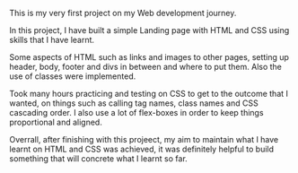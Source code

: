 This is my very first project on my Web development journey.

In this project, I have built a simple Landing page with HTML and CSS using skills that I have learnt.

Some aspects of HTML such as links and images to other pages, setting up header, body, footer and divs in between and where to put them. Also the use of classes were implemented.

Took many hours practicing and testing on CSS to get to the outcome that I wanted, on things such as calling tag names, class names and CSS cascading order. I also use a lot of flex-boxes in order to keep things proportional and aligned.

Overrall, after finishing with this projeect, my aim to maintain what I have learnt on HTML and CSS was achieved, it was definitely helpful to build something that will concrete what I learnt so far.